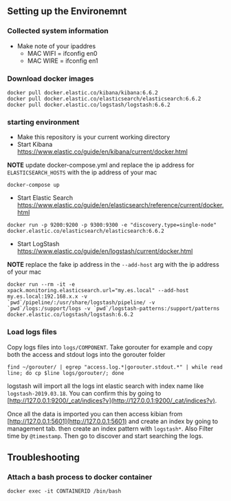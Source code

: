 ## Setting up the Environemnt


### Collected system information

* Make note of your ipaddres
  * MAC WIFI = ifconfig en0
  * MAC WIRE = ifconfig en1

### Download docker images

```
docker pull docker.elastic.co/kibana/kibana:6.6.2
docker pull docker.elastic.co/elasticsearch/elasticsearch:6.6.2
docker pull docker.elastic.co/logstash/logstash:6.6.2
```

### starting environment


* Make this repository is your current working directory
* Start Kibana
https://www.elastic.co/guide/en/kibana/current/docker.html

**NOTE** update docker-compose.yml and replace the ip address for `ELASTICSEARCH_HOSTS` with the ip address of your mac

```
docker-compose up 
```

* Start Elastic Search
https://www.elastic.co/guide/en/elasticsearch/reference/current/docker.html

```
docker run -p 9200:9200 -p 9300:9300 -e "discovery.type=single-node" docker.elastic.co/elasticsearch/elasticsearch:6.6.2
```

* Start LogStash
https://www.elastic.co/guide/en/logstash/current/docker.html

**NOTE** replace the fake ip address in the `--add-host` arg with the ip address of your mac

```
docker run --rm -it -e xpack.monitoring.elasticsearch.url="my.es.local" --add-host my.es.local:192.168.x.x -v `pwd`/pipeline/:/usr/share/logstash/pipeline/ -v `pwd`/logs:/support/logs -v `pwd`/logstash-patterns:/support/patterns docker.elastic.co/logstash/logstash:6.6.2
```

### Load logs files

Copy logs files into `logs/COMPONENT`.  Take gorouter for example and copy both the access and stdout logs into the gorouter folder

```
find ~/gorouter/ | egrep "access.log.*|gorouter.stdout.*" | while read line; do cp $line logs/gorouter/; done
```

logstash will import all the logs int elastic search with index name like `logstash-2019.03.18`.  You can confirm this by going to  [http://127.0.0.1:9200/_cat/indices?v](http://127.0.0.1:9200/_cat/indices?v).

Once all the data is imported you can then access kibian from [http://127.0.0.1:5601](http://127.0.0.1:5601) and create an index by going to management tab. then create an index pattern with `logstash*`.  Also Filter time by `@timestamp`.  Then go to discover and start searching the logs.




## Troubleshooting

### Attach a bash process to docker container

```
docker exec -it CONTAINERID /bin/bash
```
